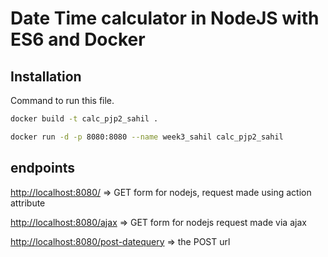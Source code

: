 # Date Time calculator in NodeJS with ES6 and Docker


## Installation
Command to run this file.

```bash
docker build -t calc_pjp2_sahil .
```

```bash
docker run -d -p 8080:8080 --name week3_sahil calc_pjp2_sahil
```

## endpoints
[http://localhost:8080/](http://localhost:8080/) => GET form for nodejs, request made using action attribute

[http://localhost:8080/ajax](http://localhost:8080/ajax) => GET form for nodejs request made via ajax

[http://localhost:8080/post-datequery](http://localhost:8080/post-datequery) => the POST url